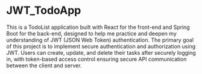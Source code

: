 # JWT_TodoApp
This is a TodoList application built with React for the front-end and Spring Boot for the back-end, designed to help me practice and deepen my understanding of JWT (JSON Web Token) authentication. The primary goal of this project is to implement secure authentication and authorization using JWT. Users can create, update, and delete their tasks after securely logging in, with token-based access control ensuring secure API communication between the client and server.
